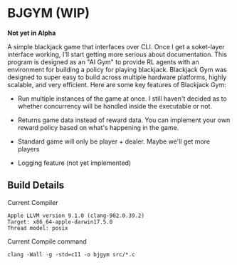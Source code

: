 # BJGYM (WIP)

**Not yet in Alpha** 

A simple blackjack game that interfaces over CLI.
Once I get a soket-layer interface working, I'll start getting more serious about documentation. This program is designed as an "AI Gym" to provide RL agents with an environment for building a policy for playing blackjack. Blackjack Gym was designed to super easy to build across multiple hardware platforms, highly scalable, and very efficient. Here are some key features of Blackjack Gym:

- Run multiple instances of the game at once. I still haven't decided as to whether concurrency will be handled inside the executable or not.

- Returns game data instead of reward data. You can implement your own reward policy based on what's happening in the game.

- Standard game will only be player + dealer. Maybe we'll get more players 

- Logging feature (not yet implemented)

## Build Details

Current Compiler
```
Apple LLVM version 9.1.0 (clang-902.0.39.2)
Target: x86_64-apple-darwin17.5.0
Thread model: posix
```
Current Compile command
```
clang -Wall -g -std=c11 -o bjgym src/*.c
```